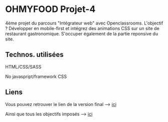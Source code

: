 <h1>OHMYFOOD Projet-4</h1>

4ème projet du parcours "Intégrateur web" avec Openclassrooms.
L'objectif ? Développer en mobile-first et intégrez des animations CSS sur un site de restaurant gastronomique. S'occuper également de la partie reponsive du site.

<h2>Technos. utilisées</h2>

HTML/CSS/SASS

No javaspript/framework CSS

<h2>Liens</h2>

Vous pouvez retrouver le lien de la version final --> <a href="https://ocantoni.github.io/Projet-4/"> ici </a>

Ainsi que tous les objectifs imposés --> <a href="https://course.oc-static.com/projects/D%C3%A9veloppeur+Web/IW_P4+Animations+CSS+Ohmyfood/Brief+creatif+site+Ohmyfood.pdf"> ici </a>